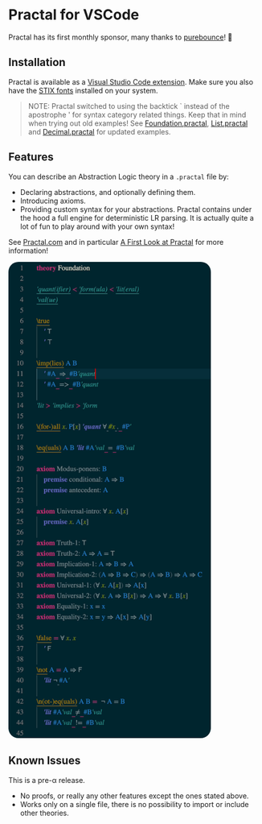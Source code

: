# Practal for VSCode

Practal has its first monthly sponsor, many thanks to [purebounce](https://github.com/purebounce)! 🎉

## Installation

Practal is available as a [Visual Studio Code extension](https://marketplace.visualstudio.com/items?itemName=Practal.practal).
Make sure you also have the [STIX fonts](https://www.stixfonts.org) installed on your system.

> NOTE: Practal switched to using the backtick ` instead of the apostrophe ' for syntax category related things. Keep that in mind when trying out old examples! See [Foundation.practal](https://github.com/practal/practal-core/blob/main/src/examples/Foundation.practal), [List.practal](https://github.com/practal/practal-core/blob/main/src/examples/practal/List.practal) 
and [Decimal.practal](https://github.com/practal/practal-core/blob/main/src/examples/practal/Decimal.practal) for updated examples.

## Features

You can describe an Abstraction Logic theory in a `.practal` file by:

* Declaring abstractions, and optionally defining them.
* Introducing axioms.
* Providing custom syntax for your abstractions. Practal contains under the hood a full engine for deterministic LR parsing. It is actually quite a lot of fun to play around with your own syntax!

See [Practal.com](https://practal.com) and in particular [A First Look at Practal](https://practal.com/press/aflap.1) for more information!

<img src="Foundation.gif" alt="Foundation.practal" width="403" style="border-radius:20px"/>

## Known Issues

This is a pre-α release. 

* No proofs, or really any other features except the ones stated above.
* Works only on a single file, there is no possibility to import or include other theories. 